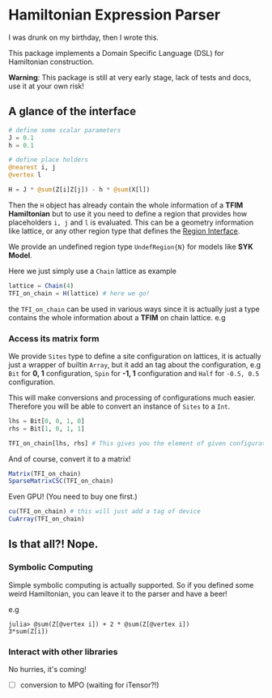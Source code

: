 # Hamiltonian Expression Parser

I was drunk on my birthday, then I wrote this.

This package implements a Domain Specific Language (DSL) for Hamiltonian construction.

**Warning**: This package is still at very early stage, lack of tests and docs,
use it at your own risk!

## A glance of the interface

```julia
# define some scalar parameters
J = 0.1
h = 0.1

# define place holders
@nearest i, j
@vertex l

H = J * @sum(Z[i]Z[j]) - h * @sum(X[l])
```

Then the `H` object has already contain the whole information of a **TFIM Hamiltonian**
but to use it you need to define a region that provides how placeholders
`i, j` and `l` is evaluated. This can be a geometry information like lattice,
or any other region type that defines the [Region Interface]().

We provide an undefined region type `UndefRegion{N}` for models like **SYK Model**.


Here we just simply use a `Chain` lattice as example

```julia
lattice = Chain(4)
TFI_on_chain = H(lattice) # here we go!
```

the `TFI_on_chain` can be used in various ways since it is actually just a type
contains the whole information about a **TFIM** on chain lattice. e.g

### Access its matrix form

We provide `Sites` type to define a site configuration on lattices, it is actually
just a wrapper of builtin `Array`, but it add an tag about the configuration, e.g
`Bit` for **0, 1** configuration, `Spin` for **-1, 1** configuration and `Half` for
`-0.5, 0.5` configuration.

This will make conversions and processing of configurations much easier. Therefore
you will be able to convert an instance of `Sites` to a `Int`.


```julia
lhs = Bit[0, 0, 1, 0]
rhs = Bit[1, 0, 1, 1]

TFI_on_chain[lhs, rhs] # This gives you the element of given configuration.
```

And of course, convert it to a matrix!

```julia
Matrix(TFI_on_chain)
SparseMatrixCSC(TFI_on_chain)
```

Even GPU! (You need to buy one first.)

```julia
cu(TFI_on_chain) # this will just add a tag of device
CuArray(TFI_on_chain)
```

## Is that all?! Nope.

### Symbolic Computing

Simple symbolic computing is actually supported. So
if you defined some weird Hamiltonian, you can leave
it to the parser and have a beer!

e.g

```julia-repl
julia> @sum(Z[@vertex i]) + 2 * @sum(Z[@vertex i])
3*sum(Z[i])
```

### Interact with other libraries

No hurries, it's coming!

- [ ] conversion to MPO (waiting for iTensor?!)
